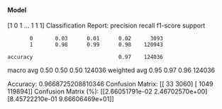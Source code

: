 #### Model
[1 0 1 ... 1 1 1]
Classification Report:
              precision    recall  f1-score   support

           0       0.03      0.01      0.02      3093
           1       0.98      0.99      0.98    120943

    accuracy                           0.97    124036
   macro avg       0.50      0.50      0.50    124036
weighted avg       0.95      0.97      0.96    124036

Accuracy: 0.9668725208810346
Confusion Matrix:
[[    33   3060]
 [  1049 119894]]
Confusion Matrix (%):
[[2.66051791e-02 2.46702570e+00]
 [8.45722210e-01 9.66606469e+01]]
